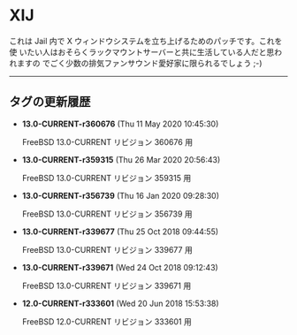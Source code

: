 # XIJ

これは Jail 内で X ウィンドウシステムを立ち上げるためのパッチです。これを使
いたい人はおそらくラックマウントサーバーと共に生活している人だと思われますの
でごく少数の排気ファンサウンド愛好家に限られるでしょう ;-)

---

## タグの更新履歴

* **13.0-CURRENT-r360676** (Thu 11 May 2020 10:45:30)

	FreeBSD 13.0-CURRENT リビジョン 360676 用

* **13.0-CURRENT-r359315** (Thu 26 Mar 2020 20:56:43)

	FreeBSD 13.0-CURRENT リビジョン 359315 用

* **13.0-CURRENT-r356739** (Thu 16 Jan 2020 09:28:30)

	FreeBSD 13.0-CURRENT リビジョン 356739 用

* **13.0-CURRENT-r339677** (Thu 25 Oct 2018 09:44:55)

	FreeBSD 13.0-CURRENT リビジョン 339677 用

* **13.0-CURRENT-r339671** (Wed 24 Oct 2018 09:12:43)

	FreeBSD 13.0-CURRENT リビジョン 339671 用

* **12.0-CURRENT-r333601** (Wed 20 Jun 2018 15:53:38)

	FreeBSD 12.0-CURRENT リビジョン 333601 用


